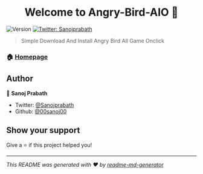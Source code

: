 <h1 align="center">Welcome to Angry-Bird-AIO 👋</h1>
<p>
  <img alt="Version" src="https://img.shields.io/badge/version-1.0v-blue.svg?cacheSeconds=2592000" />
  <a href="https://twitter.com/Sanojprabath" target="_blank">
    <img alt="Twitter: Sanojprabath" src="https://img.shields.io/twitter/follow/Sanojprabath.svg?style=social" />
  </a>
</p>

> Simple Download And Install Angry Bird All Game Onclick

### 🏠 [Homepage](https://github.com/00sanoj00/Angry-Bird-AIO)

## Author

👤 **Sanoj Prabath**

* Twitter: [@Sanojprabath](https://twitter.com/Sanojprabath)
* Github: [@00sanoj00](https://github.com/00sanoj00)

## Show your support

Give a ⭐️ if this project helped you!

***
_This README was generated with ❤️ by [readme-md-generator](https://github.com/kefranabg/readme-md-generator)_